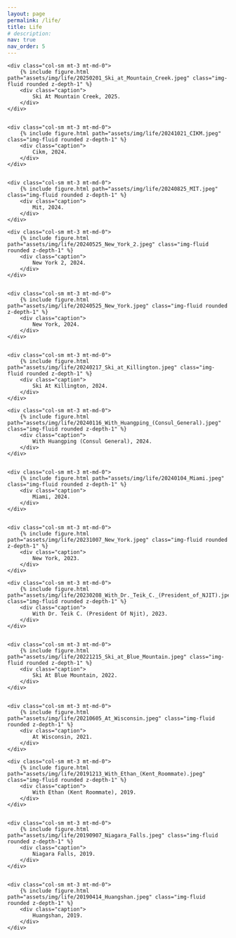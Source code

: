 ```yaml
---
layout: page
permalink: /life/
title: Life
# description: 
nav: true
nav_order: 5
---
```




<div class="row mt-3">

    <div class="col-sm mt-3 mt-md-0">
        {% include figure.html path="assets/img/life/20250201_Ski_at_Mountain_Creek.jpeg" class="img-fluid rounded z-depth-1" %}
        <div class="caption">
            Ski At Mountain Creek, 2025.
        </div>
    </div>
            

    <div class="col-sm mt-3 mt-md-0">
        {% include figure.html path="assets/img/life/20241021_CIKM.jpeg" class="img-fluid rounded z-depth-1" %}
        <div class="caption">
            Cikm, 2024.
        </div>
    </div>
            

    <div class="col-sm mt-3 mt-md-0">
        {% include figure.html path="assets/img/life/20240825_MIT.jpeg" class="img-fluid rounded z-depth-1" %}
        <div class="caption">
            Mit, 2024.
        </div>
    </div>
            
</div>
<div class="row mt-3">

    <div class="col-sm mt-3 mt-md-0">
        {% include figure.html path="assets/img/life/20240525_New_York_2.jpeg" class="img-fluid rounded z-depth-1" %}
        <div class="caption">
            New York 2, 2024.
        </div>
    </div>
            

    <div class="col-sm mt-3 mt-md-0">
        {% include figure.html path="assets/img/life/20240525_New_York.jpeg" class="img-fluid rounded z-depth-1" %}
        <div class="caption">
            New York, 2024.
        </div>
    </div>
            

    <div class="col-sm mt-3 mt-md-0">
        {% include figure.html path="assets/img/life/20240217_Ski_at_Killington.jpeg" class="img-fluid rounded z-depth-1" %}
        <div class="caption">
            Ski At Killington, 2024.
        </div>
    </div>
            
</div>
<div class="row mt-3">

    <div class="col-sm mt-3 mt-md-0">
        {% include figure.html path="assets/img/life/20240116_With_Huangping_(Consul_General).jpeg" class="img-fluid rounded z-depth-1" %}
        <div class="caption">
            With Huangping (Consul General), 2024.
        </div>
    </div>
            

    <div class="col-sm mt-3 mt-md-0">
        {% include figure.html path="assets/img/life/20240104_Miami.jpeg" class="img-fluid rounded z-depth-1" %}
        <div class="caption">
            Miami, 2024.
        </div>
    </div>
            

    <div class="col-sm mt-3 mt-md-0">
        {% include figure.html path="assets/img/life/20231007_New_York.jpeg" class="img-fluid rounded z-depth-1" %}
        <div class="caption">
            New York, 2023.
        </div>
    </div>
            
</div>
<div class="row mt-3">

    <div class="col-sm mt-3 mt-md-0">
        {% include figure.html path="assets/img/life/20230208_With_Dr._Teik_C._(President_of_NJIT).jpeg" class="img-fluid rounded z-depth-1" %}
        <div class="caption">
            With Dr. Teik C. (President Of Njit), 2023.
        </div>
    </div>
            

    <div class="col-sm mt-3 mt-md-0">
        {% include figure.html path="assets/img/life/20221215_Ski_at_Blue_Mountain.jpeg" class="img-fluid rounded z-depth-1" %}
        <div class="caption">
            Ski At Blue Mountain, 2022.
        </div>
    </div>
            

    <div class="col-sm mt-3 mt-md-0">
        {% include figure.html path="assets/img/life/20210605_At_Wisconsin.jpeg" class="img-fluid rounded z-depth-1" %}
        <div class="caption">
            At Wisconsin, 2021.
        </div>
    </div>
            
</div>
<div class="row mt-3">

    <div class="col-sm mt-3 mt-md-0">
        {% include figure.html path="assets/img/life/20191213_With_Ethan_(Kent_Roommate).jpeg" class="img-fluid rounded z-depth-1" %}
        <div class="caption">
            With Ethan (Kent Roommate), 2019.
        </div>
    </div>
            

    <div class="col-sm mt-3 mt-md-0">
        {% include figure.html path="assets/img/life/20190907_Niagara_Falls.jpeg" class="img-fluid rounded z-depth-1" %}
        <div class="caption">
            Niagara Falls, 2019.
        </div>
    </div>
            

    <div class="col-sm mt-3 mt-md-0">
        {% include figure.html path="assets/img/life/20190414_Huangshan.jpeg" class="img-fluid rounded z-depth-1" %}
        <div class="caption">
            Huangshan, 2019.
        </div>
    </div>
            
</div>
